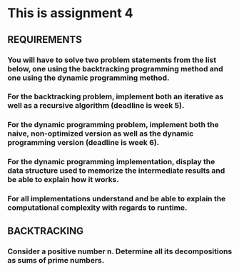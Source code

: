 # This is assignment 4
## REQUIREMENTS 
### You will have to solve two problem statements from the list below, one using the backtracking programming method and one using the dynamic programming method.
### For the backtracking problem, implement both an iterative as well as a recursive algorithm (deadline is week 5).
### For the dynamic programming problem, implement both the naive, non-optimized version as well as the dynamic programming version (deadline is week 6).
### For the dynamic programming implementation, display the data structure used to memorize the intermediate results and be able to explain how it works.
### For all implementations understand and be able to explain the computational complexity with regards to runtime.

## BACKTRACKING 
### Consider a positive number n. Determine all its decompositions as sums of prime numbers.